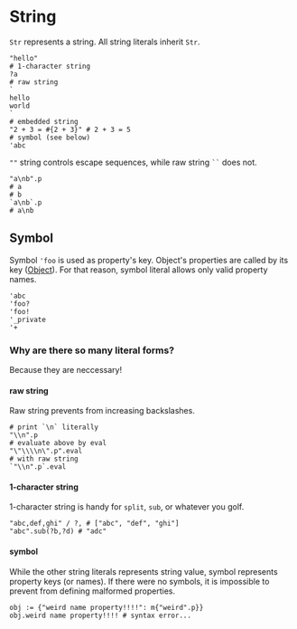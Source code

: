 # String

`Str` represents a string. All string literals inherit `Str`.

```pangaea
"hello"
# 1-character string
?a
# raw string
`
hello
world
`
# embedded string
"2 + 3 = #{2 + 3}" # 2 + 3 = 5
# symbol (see below)
'abc
```

`""` string controls escape sequences, while raw string <code>``</code> does not.

```pangaea
"a\nb".p
# a
# b
`a\nb`.p
# a\nb
```

## Symbol

Symbol `'foo` is used as property's key.
Object's properties are called by its key ([Object](./object.md)).
For that reason, symbol literal allows only valid property names.

```pangaea
'abc
'foo?
'foo!
'_private
'+
```

### Why are there so many literal forms?
Because they are neccessary!

#### raw string

Raw string prevents from increasing backslashes.

```pangaea
# print `\n` literally
"\\n".p
# evaluate above by eval
"\"\\\\n\".p".eval
# with raw string
`"\\n".p`.eval
```

#### 1-character string

1-character string is handy for `split`, `sub`, or whatever you golf.

```pangaea
"abc,def,ghi" / ?, # ["abc", "def", "ghi"]
"abc".sub(?b,?d) # "adc"
```

#### symbol

While the other string literals represents string value,
symbol represents property keys (or names).
If there were no symbols, it is impossible to prevent from defining malformed properties.

```pangaea
obj := {"weird name property!!!!": m{"weird".p}}
obj.weird name property!!!! # syntax error...
```
